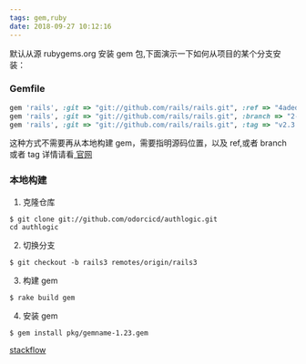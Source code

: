 ```yaml
---
tags: gem,ruby
date: 2018-09-27 10:12:16
---
```


默认从源 rubygems.org 安装 gem 包,下面演示一下如何从项目的某个分支安装：

### Gemfile

```ruby
gem 'rails', :git => "git://github.com/rails/rails.git", :ref => "4aded"
gem 'rails', :git => "git://github.com/rails/rails.git", :branch => "2-3-stable"
gem 'rails', :git => "git://github.com/rails/rails.git", :tag => "v2.3.5"
```

这种方式不需要再从本地构建 gem，需要指明源码位置，以及 ref,或者 branch 或者 tag
详情请看[ 官网 ](https://bundler.io/man/gemfile.5.html#GIT)

### 本地构建

1.  克隆仓库

```shell
$ git clone git://github.com/odorcicd/authlogic.git
cd authlogic
```

2.  切换分支

`$ git checkout -b rails3 remotes/origin/rails3`

3.  构建 gem

`$ rake build gem`

4.  安装 gem

`$ gem install pkg/gemname-1.23.gem`

[stackflow](https://stackoverflow.com/questions/2823492/install-gem-from-github-branch)
